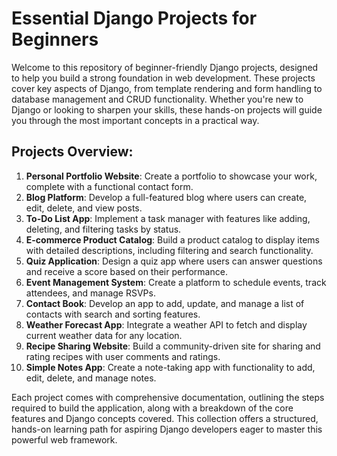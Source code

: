 # Essential Django Projects for Beginners

Welcome to this repository of beginner-friendly Django projects, designed to help you build a strong foundation in web development. These projects cover key aspects of Django, from template rendering and form handling to database management and CRUD functionality. Whether you're new to Django or looking to sharpen your skills, these hands-on projects will guide you through the most important concepts in a practical way.

## Projects Overview:
1. **Personal Portfolio Website**: Create a portfolio to showcase your work, complete with a functional contact form.
2. **Blog Platform**: Develop a full-featured blog where users can create, edit, delete, and view posts.
3. **To-Do List App**: Implement a task manager with features like adding, deleting, and filtering tasks by status.
4. **E-commerce Product Catalog**: Build a product catalog to display items with detailed descriptions, including filtering and search functionality.
5. **Quiz Application**: Design a quiz app where users can answer questions and receive a score based on their performance.
6. **Event Management System**: Create a platform to schedule events, track attendees, and manage RSVPs.
7. **Contact Book**: Develop an app to add, update, and manage a list of contacts with search and sorting features.
8. **Weather Forecast App**: Integrate a weather API to fetch and display current weather data for any location.
9. **Recipe Sharing Website**: Build a community-driven site for sharing and rating recipes with user comments and ratings.
10. **Simple Notes App**: Create a note-taking app with functionality to add, edit, delete, and manage notes.

Each project comes with comprehensive documentation, outlining the steps required to build the application, along with a breakdown of the core features and Django concepts covered. This collection offers a structured, hands-on learning path for aspiring Django developers eager to master this powerful web framework.
